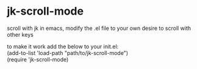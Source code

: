 # jk-scroll-mode
scroll with jk in emacs, modify the .el file to your own desire to scroll with other keys <br />

to make it work add the below to your init.el: <br />
(add-to-list 'load-path "path/to/jk-scroll-mode") <br />
(require 'jk-scroll-mode)
